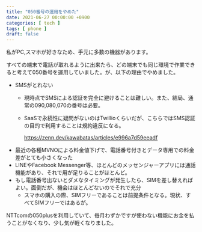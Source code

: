```yaml
---
title: "050番号の運用をやめた"
date: 2021-06-27 00:00:00 +0900
categories: [ tech ]
tags: [ phone ]
draft: false
---
```


私がPC,スマホが好きなため、手元に多数の機器があります。

すべての端末で電話が取れるように出来たら、どの端末でも同じ環境で作業できると考えて050番号を運用していました。が、以下の理由でやめました。

* SMSがとれない
  * 現時点でSMSによる認証を完全に避けることは難しい。また、結局、通常の090,080,070の番号は必要。
  * SaaSで永続性に疑問がないのはTwillioくらいだが、こちらではSMS認証の目的で利用することは規約違反になる。

    https://zenn.dev/kawabatas/articles/e996a7d59eeadf
* 最近の各種MVNOによる料金値下げで、電話番号付きとデータ専用での料金差がとても小さくなった
* LINEやFacebook Messenger等、ほとんどのメッセンジャーアプリには通話機能があり、それで用が足りることがほとんど。
* もし電話番号出ないとダメなタイミングが発生したら、SIMを差し替えればよい。面倒だが、機会はほとんどないのでそれで充分
  * スマホの購入の際、SIMフリーであることは前提条件となる。現状、すべてSIMフリーではあるが。

NTTcomの050plusを利用していて、毎月わずかですが使わない機能にお金を払うことがなくなり、少し気が軽くなりました。
